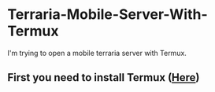 # Terraria-Mobile-Server-With-Termux
I'm trying to open a mobile terraria server with Termux.
## First you need to install Termux (<a href="https://play.google.com/store/apps/details?id=com.termux&hl=th&gl=US">Here</a>)
